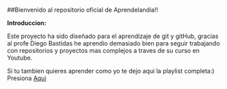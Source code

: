 ##Bienvenido al repositorio oficial de Aprendelandia!!

**Introduccion:**

Este proyecto ha sido diseñado para el aprendizaje de git y gitHub, gracias al profe Diego Bastidas he aprendio demasiado bien para seguir trabajando con repositorios y proyectos mas complejos a traves de su curso en Youtube.

Si tu tambien quieres aprender como yo te dejo  aqui la playlist completa:) 
Presiona [Aqui](http://https://youtube.com/playlist?list=PLDbrnXa6SAzUyitkL4zcnWO07HxG0BvmS&si=EX0rxyL1ussi7xhP "Aqui")